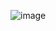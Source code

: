 ![image](https://github.com/bhavik25-cpu/Register-valid/assets/82199211/c496b0bb-ad94-4a81-8388-e281a0a97c54)

